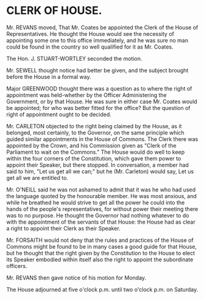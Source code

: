 # CLERK OF HOUSE.

Mr. REVANS moved, That Mr. Coates be appointed the Clerk of the House of Representatives. He thought the House would see the necessity of appointing some one to this office immediately, and he was sure no man could be found in the country so well qualified for it as Mr. Coates.

The Hon. J. STUART-WORTLEY seconded the motion.

Mr. SEWELL thought notice had better be given, and the subject brought before the House in a formal way.

Major GREENWOOD thought there was a question as to where the right of appointment was held-whether by the Officer Administering the Government, or by that House. He was sure in either case Mr. Coates would be appointed; for who was better fitted for the office? But the question of right of appointment ought to be decided.

Mr. CARLETON objected to the right being claimed by the House, as it belonged, most certainly, to the Governor, on the same principle which guided similar appointments in the House of Commons. The Clerk there was appointed by the Crown, and his Commission given as "Clerk of the Parliament to wait on the Commons." The House would do well to keep within the four corners of the Constitution, which gave them power to appoint their Speaker, but there stopped. In conversation, a member had said to him, "Let us get all we can;" but he (Mr. Carleton) would say, Let us get all we are entitled to.

Mr. O'NEILL said he was not ashamed to admit that it was he who had used the language quoted by the honourable member. He was most anxious, and while he breathed he would strive to get all the power he could into the hands of the people's representatives, for without power their meeting there was to no purpose. He thought the Governor had nothing whatever to do with the appointment of the servants of that House: the House had as clear a right to appoint their Clerk as their Speaker.

Mr. FORSAITH would not deny that the rules and practices of the House of Commons might be found to be in many cases a good guide for that House, but he thought that the right given by the Constitution to the House to elect its Speaker embodied within itself also the right to appoint the subordinate officers.

Mr. REVANS then gave notice of his motion for Monday.

The House adjourned at five o'clock p.m. until two o'clock p.m. on Saturday.